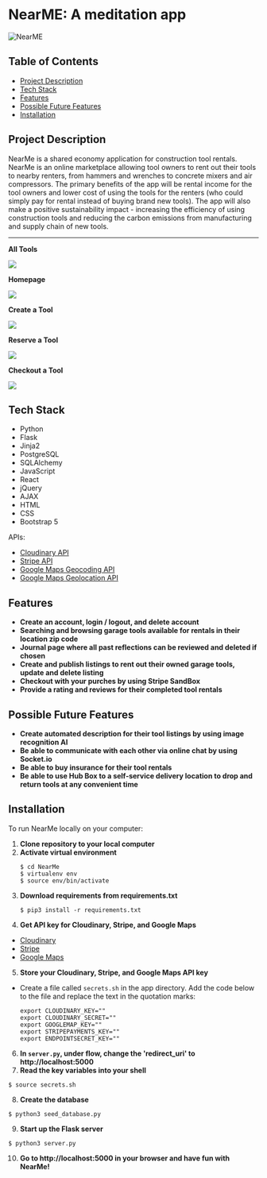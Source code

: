 # NearME: A meditation app
![NearME](https://media.giphy.com/media/TeG2kklmwHvWHyZ1OW/giphy.gif)



## Table of Contents
- [Project Description](https://github.com/BdoAni/NearMe#project-description)
- [Tech Stack](https://github.com/BdoAni/NearMe#tech-stack)
- [Features](https://github.com/BdoAni/NearMe#features)
- [Possible Future Features](https://github.com/BdoAni/NearMe#possible-future-features)
- [Installation](https://github.com/BdoAni/NearMe#installation)


## Project Description
NearMe is a shared economy application for construction tool rentals.
NearMe is an online marketplace allowing tool owners to rent out their tools to nearby renters, from hammers and wrenches to concrete mixers and air compressors. The primary benefits of the app will be rental income for the tool owners and lower cost of using the tools for the renters (who could simply pay for rental instead of buying brand new tools). 
The app will also make a positive sustainability impact - increasing the efficiency of using construction 
tools and reducing the carbon emissions from manufacturing and supply chain of new tools.

<hr>

**All Tools**

<img src="https://media.giphy.com/media/laWABsDZiBUyyJRFt5/giphy.gif">


**Homepage**

<img src="https://media.giphy.com/media/v9eWbQZeFuOdyJoyri/giphy.gif">

**Create a Tool**

<img src="https://media.giphy.com/media/eqlEe6wk0xCDXZGNBR/giphy.gif">

**Reserve a Tool**

<img src="https://media.giphy.com/media/bVC1bmJDKUmK3CGQCu/giphy.gif">

**Checkout a Tool**

<img src="https://media.giphy.com/media/LsXTpelwPesBNq2lk6/giphy.gif">

## Tech Stack
- Python
- Flask
- Jinja2
- PostgreSQL
- SQLAlchemy
- JavaScript
- React
- jQuery
- AJAX
- HTML
- CSS
- Bootstrap 5



APIs:
- [Cloudinary API](https://cloudinary.com/documentation/image_upload_api_reference)
- [Stripe API](https://stripe.com/docs/api/payment_methods)
- [Google Maps Geocoding API](https://developers.google.com/maps/documentation/javascript/geocoding)
- [Google Maps Geolocation API](https://developers.google.com/maps/documentation/geolocation/overview)




## Features
- **Create an account, login / logout, and delete account**
- **Searching and browsing garage tools available for rentals in their location zip code**
- **Journal page where all past reflections can be reviewed and deleted if chosen**
- **Create and publish listings to rent out their owned garage tools, update and delete listing**
- **Checkout with your purches by using Stripe SandBox**
- **Provide a rating and reviews for their completed tool rentals**


## Possible Future Features
- **Create automated description for their tool listings by using image recognition AI**
- **Be able to communicate with each other via online chat by using Socket.io**
- **Be able to buy insurance for their tool rentals**
- **Be able to use Hub Box to a self-service delivery location to drop and return tools at any convenient time**



## Installation
To run NearMe locally on your computer:
1. **Clone repository to your local computer**
2. **Activate virtual environment**
    ```
    $ cd NearMe
    $ virtualenv env
    $ source env/bin/activate
    ```
3. **Download requirements from requirements.txt**
    ```
    $ pip3 install -r requirements.txt
    ```
4. **Get API key for Cloudinary, Stripe, and Google Maps**
  - [Cloudinary](https://cloudinary.com/documentation/image_upload_api_reference)
  - [Stripe](https://stripe.com/docs/api) 
  - [Google Maps](https://console.cloud.google.com/google/maps-apis/api-list)
  
5. **Store your  Cloudinary, Stripe, and Google Maps API key**
  - Create a file called `secrets.sh` in the app directory. Add the code below to the file and replace the text in the quotation marks:
    ```
    export CLOUDINARY_KEY=""
    export CLOUDINARY_SECRET=""
    export GOOGLEMAP_KEY=""
    export STRIPEPAYMENTS_KEY=""
    export ENDPOINTSECRET_KEY=""
    ```

6. **In `server.py`, under flow, change the 'redirect_uri' to http://localhost:5000**
7. **Read the key variables into your shell**
  ```
  $ source secrets.sh
  ```
8. **Create the database**
  ```
  $ python3 seed_database.py
  ```
9. **Start up the Flask server**
  ```
  $ python3 server.py
  ```
10. **Go to http://localhost:5000 in your browser and have fun with NearMe!**